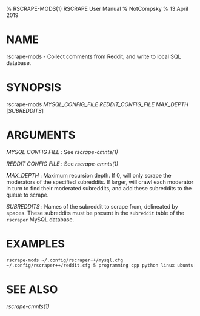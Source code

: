 % RSCRAPE-MODS(1) RSCRAPE User Manual
% NotCompsky
% 13 April 2019

# NAME

rscrape-mods - Collect comments from Reddit, and write to local SQL database.

# SYNOPSIS
rscrape-mods *MYSQL_CONFIG_FILE* *REDDIT_CONFIG_FILE* *MAX_DEPTH* [*SUBREDDITS*]

# ARGUMENTS

*MYSQL CONFIG FILE*
:   See *rscrape-cmnts(1)*

*REDDIT CONFIG FILE*
:   See *rscrape-cmnts(1)*

*MAX_DEPTH*
:   Maximum recursion depth. If 0, will only scrape the moderators of the specified subreddits. If larger, will crawl each moderator in turn to find their moderated subreddits, and add these subreddits to the queue to scrape.

*SUBREDDITS*
:   Names of the subreddit to scrape from, delineated by spaces.
    These subreddits must be present in the `subreddit` table of the `rscraper` MySQL database.

# EXAMPLES
    rscrape-mods ~/.config/rscraper++/mysql.cfg ~/.config/rscraper++/reddit.cfg 5 programming cpp python linux ubuntu

# SEE ALSO

*rscrape-cmnts(1)*
